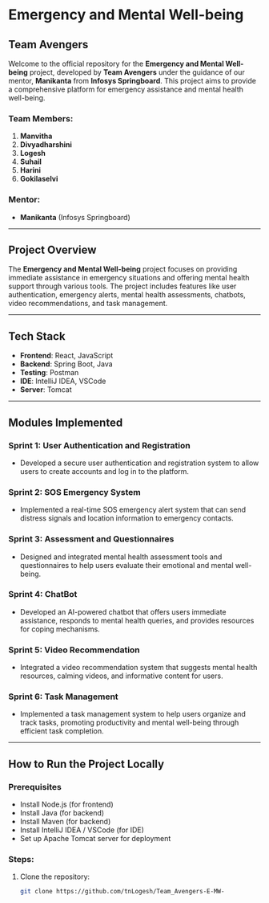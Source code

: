# Emergency and Mental Well-being

## Team Avengers

Welcome to the official repository for the **Emergency and Mental Well-being** project, developed by **Team Avengers** under the guidance of our mentor, **Manikanta** from **Infosys Springboard**. This project aims to provide a comprehensive platform for emergency assistance and mental health well-being.

### Team Members:
1. **Manvitha**
2. **Divyadharshini**
3. **Logesh**
4. **Suhail**
5. **Harini**
6. **Gokilaselvi**

### Mentor:
- **Manikanta** (Infosys Springboard)

---

## Project Overview

The **Emergency and Mental Well-being** project focuses on providing immediate assistance in emergency situations and offering mental health support through various tools. The project includes features like user authentication, emergency alerts, mental health assessments, chatbots, video recommendations, and task management.

---

## Tech Stack

- **Frontend**: React, JavaScript
- **Backend**: Spring Boot, Java
- **Testing**: Postman
- **IDE**: IntelliJ IDEA, VSCode
- **Server**: Tomcat

---

## Modules Implemented

### Sprint 1: User Authentication and Registration
- Developed a secure user authentication and registration system to allow users to create accounts and log in to the platform.

### Sprint 2: SOS Emergency System
- Implemented a real-time SOS emergency alert system that can send distress signals and location information to emergency contacts.

### Sprint 3: Assessment and Questionnaires
- Designed and integrated mental health assessment tools and questionnaires to help users evaluate their emotional and mental well-being.

### Sprint 4: ChatBot
- Developed an AI-powered chatbot that offers users immediate assistance, responds to mental health queries, and provides resources for coping mechanisms.

### Sprint 5: Video Recommendation
- Integrated a video recommendation system that suggests mental health resources, calming videos, and informative content for users.

### Sprint 6: Task Management
- Implemented a task management system to help users organize and track tasks, promoting productivity and mental well-being through efficient task completion.

---

## How to Run the Project Locally

### Prerequisites

- Install Node.js (for frontend)
- Install Java (for backend)
- Install Maven (for backend)
- Install IntelliJ IDEA / VSCode (for IDE)
- Set up Apache Tomcat server for deployment

### Steps:

1. Clone the repository:
   ```bash
   git clone https://github.com/tnLogesh/Team_Avengers-E-MW-

